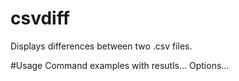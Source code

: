 # csvdiff
Displays differences between two .csv files.

#Usage
Command examples with resutls...
Options...
